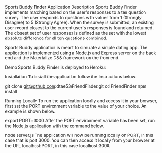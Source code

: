 Sports Buddy Finder Application
Description
Sports Buddy Finder implements matching based on the user's responses to a ten question survey. The user responds to questions with values from 1 (Strongly Disagree) to 5 (Strongly Agree). When the survey is submitted, an existing user record closest to the current user's responses is found and returned. The closest set of user responses is defined as the set with the lowest absolute difference for all ten questions combined.

Sports Buddy application is meant to simulate a simple dating app. The application is implemented using a Node.js and Express server on the back end and the Materialize CSS framework on the front end.

Demo
Sports Buddy Finder is deployed to Heroku:  

Installation
To install the application follow the instructions below:

git clone git@github.com:dtae53/FriendFinder.git
cd FriendFinder
npm install

Running Locally
To run the application locally and access it in your browser, first set the PORT environment variable to the value of your choice. An example is shown below.

export PORT=3000
After the PORT environment variable has been set, run the Node.js application with the command below.

node server.js
The application will now be running locally on PORT, in this case that is port 3000. You can then access it locally from your browser at the URL localhost:PORT, in this case localhost:3000.